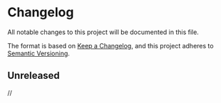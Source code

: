 # Changelog

All notable changes to this project will be documented in this file.

The format is based on
[Keep a Changelog](https://keepachangelog.com/en/1.1.0/), and this
project adheres to
[Semantic Versioning](https://semver.org/spec/v2.0.0.html).

## Unreleased

//

